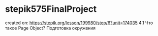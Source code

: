 # stepik575FinalProject

created on:
https://stepik.org/lesson/199980/step/6?unit=174035
4.1 Что такое Page Object?
Подготовка окружения
